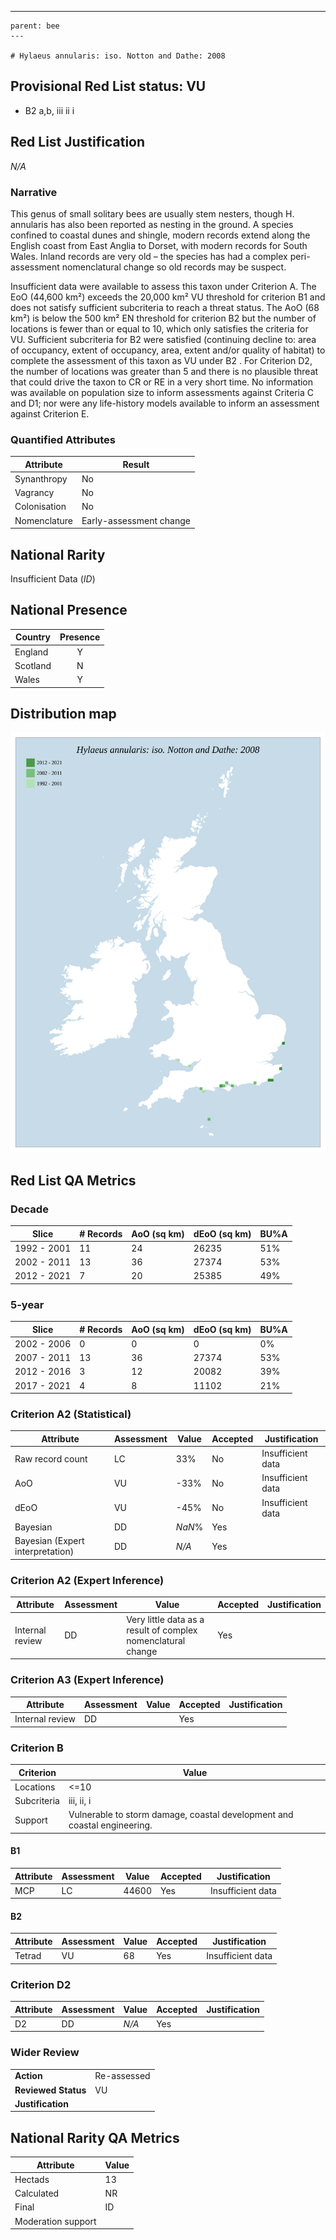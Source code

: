 ---
    parent: bee
    ---

    # Hylaeus annularis: iso. Notton and Dathe: 2008

## Provisional Red List status: VU
- B2 a,b, iii
ii
i

## Red List Justification
*N/A*
### Narrative
This genus of small solitary bees are usually stem nesters, though H. annularis has also been reported as nesting in the ground. A species confined to coastal dunes and shingle, modern records extend along the English coast from East Anglia to Dorset, with modern records for South Wales. Inland records are very old – the species has had a complex peri-assessment nomenclatural change so old records may be suspect.

Insufficient data were available to assess this taxon under Criterion A. The EoO (44,600 km²) exceeds the 20,000 km² VU threshold for criterion B1 and does not satisfy sufficient subcriteria to reach a threat status. The AoO (68 km²) is below the 500 km² EN threshold for criterion B2 but the number of locations is fewer than or equal to 10, which only satisfies the criteria for VU. Sufficient subcriteria for B2 were satisfied (continuing decline to: area of occupancy, extent of occupancy, area, extent and/or quality of habitat) to complete the assessment of this taxon as VU under B2 . For Criterion D2, the number of locations was greater than 5 and there is no plausible threat that could drive the taxon to CR or RE in a very short time. No information was available on population size to inform assessments against Criteria C and D1; nor were any life-history models available to inform an assessment against Criterion E.
### Quantified Attributes
|Attribute|Result|
|---|---|
|Synanthropy|No|
|Vagrancy|No|
|Colonisation|No|
|Nomenclature|Early-assessment change|


## National Rarity
Insufficient Data (*ID*)

## National Presence
|Country|Presence
|---|:-:|
|England|Y|
|Scotland|N|
|Wales|Y|


## Distribution map
![](../map/78.svg)

## Red List QA Metrics
### Decade
| Slice | # Records | AoO (sq km) | dEoO (sq km) |BU%A |
|---|---|---|---|---|
|1992 - 2001|11|24|26235|51%|
|2002 - 2011|13|36|27374|53%|
|2012 - 2021|7|20|25385|49%|
### 5-year
| Slice | # Records | AoO (sq km) | dEoO (sq km) |BU%A |
|---|---|---|---|---|
|2002 - 2006|0|0|0|0%|
|2007 - 2011|13|36|27374|53%|
|2012 - 2016|3|12|20082|39%|
|2017 - 2021|4|8|11102|21%|
### Criterion A2 (Statistical)
|Attribute|Assessment|Value|Accepted|Justification
|---|---|---|---|---|
|Raw record count|LC|33%|No|Insufficient data|
|AoO|VU|-33%|No|Insufficient data|
|dEoO|VU|-45%|No|Insufficient data|
|Bayesian|DD|*NaN*%|Yes||
|Bayesian (Expert interpretation)|DD|*N/A*|Yes||
### Criterion A2 (Expert Inference)
|Attribute|Assessment|Value|Accepted|Justification
|---|---|---|---|---|
|Internal review|DD|Very little data as a result of complex nomenclatural change|Yes||
### Criterion A3 (Expert Inference)
|Attribute|Assessment|Value|Accepted|Justification
|---|---|---|---|---|
|Internal review|DD||Yes||
### Criterion B
|Criterion| Value|
|---|---|
|Locations|<=10|
|Subcriteria|iii, ii, i|
|Support|Vulnerable to storm damage, coastal development and coastal engineering.|
#### B1
|Attribute|Assessment|Value|Accepted|Justification
|---|---|---|---|---|
|MCP|LC|44600|Yes|Insufficient data|
#### B2
|Attribute|Assessment|Value|Accepted|Justification
|---|---|---|---|---|
|Tetrad|VU|68|Yes|Insufficient data|
### Criterion D2
|Attribute|Assessment|Value|Accepted|Justification
|---|---|---|---|---|
|D2|DD|*N/A*|Yes||
### Wider Review
|  |  |
|---|---|
|**Action**|Re-assessed|
|**Reviewed Status**|VU|
|**Justification**||


## National Rarity QA Metrics
|Attribute|Value|
|---|---|
|Hectads|13|
|Calculated|NR|
|Final|ID|
|Moderation support||


